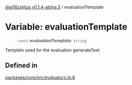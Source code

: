 [@ai16z/eliza v0.1.4-alpha.3](../index.md) / evaluationTemplate

# Variable: evaluationTemplate

> `const` **evaluationTemplate**: `string`

Template used for the evaluation generateText.

## Defined in

[packages/core/src/evaluators.ts:8](https://github.com/ai16z/eliza/blob/main/packages/core/src/evaluators.ts#L8)
